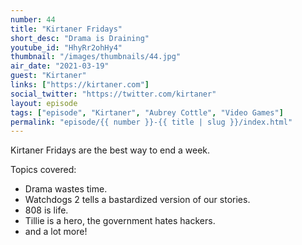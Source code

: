 ```yaml
---
number: 44
title: "Kirtaner Fridays"
short_desc: "Drama is Draining"
youtube_id: "HhyRr2ohHy4"
thumbnail: "/images/thumbnails/44.jpg"
air_date: "2021-03-19"
guest: "Kirtaner"
links: ["https://kirtaner.com"]
social_twitter: "https://twitter.com/kirtaner"
layout: episode
tags: ["episode", "Kirtaner", "Aubrey Cottle", "Video Games"]
permalink: "episode/{{ number }}-{{ title | slug }}/index.html"
---
```


Kirtaner Fridays are the best way to end a week.

Topics covered:

- Drama wastes time.
- Watchdogs 2 tells a bastardized version of our stories.
- 808 is life.
- Tillie is a hero, the government hates hackers.
- and a lot more!
